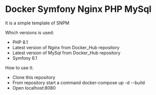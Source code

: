 # Docker Symfony Nginx PHP MySql

It is a simple template of SNPM

Which versions is used:
- PHP 8.1
- Latest version of Nginx from Docker_Hub repository
- Latest version of MySql from Docker_Hub repository
- Symfony 6.1

How to use it:
- Clone this repository
- From repository start a command docker-compose up -d --build
- Open localhost:8080
